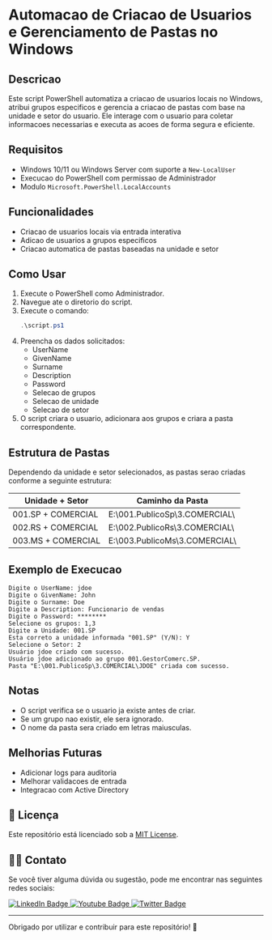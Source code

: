 # Automacao de Criacao de Usuarios e Gerenciamento de Pastas no Windows

## Descricao
Este script PowerShell automatiza a criacao de usuarios locais no Windows, atribui grupos especificos e gerencia a criacao de pastas com base na unidade e setor do usuario. Ele interage com o usuario para coletar informacoes necessarias e executa as acoes de forma segura e eficiente.

## Requisitos
- Windows 10/11 ou Windows Server com suporte a `New-LocalUser`
- Execucao do PowerShell com permissao de Administrador
- Modulo `Microsoft.PowerShell.LocalAccounts`

## Funcionalidades
- Criacao de usuarios locais via entrada interativa
- Adicao de usuarios a grupos especificos
- Criacao automatica de pastas baseadas na unidade e setor

## Como Usar
1. Execute o PowerShell como Administrador.
2. Navegue ate o diretorio do script.
3. Execute o comando:
   ```powershell
   .\script.ps1
   ```
4. Preencha os dados solicitados:
   - UserName
   - GivenName
   - Surname
   - Description
   - Password
   - Selecao de grupos
   - Selecao de unidade
   - Selecao de setor
5. O script criara o usuario, adicionara aos grupos e criara a pasta correspondente.

## Estrutura de Pastas
Dependendo da unidade e setor selecionados, as pastas serao criadas conforme a seguinte estrutura:

| Unidade + Setor | Caminho da Pasta |
| -------------- | ---------------- |
| 001.SP + COMERCIAL | E:\001.PublicoSp\3.COMERCIAL\ |
| 002.RS + COMERCIAL | E:\002.PublicoRs\3.COMERCIAL\ |
| 003.MS + COMERCIAL | E:\003.PublicoMs\3.COMERCIAL\ |

## Exemplo de Execucao
```plaintext
Digite o UserName: jdoe
Digite o GivenName: John
Digite o Surname: Doe
Digite a Description: Funcionario de vendas
Digite o Password: ********
Selecione os grupos: 1,3
Digite a Unidade: 001.SP
Esta correto a unidade informada "001.SP" (Y/N): Y
Selecione o Setor: 2
Usuário jdoe criado com sucesso.
Usuário jdoe adicionado ao grupo 001.GestorComerc.SP.
Pasta "E:\001.PublicoSp\3.COMERCIAL\JDOE" criada com sucesso.
```

## Notas
- O script verifica se o usuario ja existe antes de criar.
- Se um grupo nao existir, ele sera ignorado.
- O nome da pasta sera criado em letras maiusculas.

## Melhorias Futuras
- Adicionar logs para auditoria
- Melhorar validacoes de entrada
- Integracao com Active Directory

## 🔄 Licença

Este repositório está licenciado sob a [MIT License](LICENSE).

## 👨‍💻 Contato

Se você tiver alguma dúvida ou sugestão, pode me encontrar nas seguintes redes sociais:

<div id="badges">
  <a href = "https://github.com/Weslley-Inocencio">
    <img src="https://img.shields.io/badge/LinkedIn-blue?style=for-the-badge&logo=linkedin&logoColor=white" alt="LinkedIn Badge"/>
  </a>
  
  <a href = "https://linkedin.com/in/weslley-inoc%C3%AAncio-cnse-csae-cpte-ceh-trained-830601128">
    <img src="https://img.shields.io/badge/YouTube-red?style=for-the-badge&logo=youtube&logoColor=white" alt="Youtube Badge"/>
  </a>
  
  <a href = "mailto:weslley.inocencio@proton.me">
    <img src="https://img.shields.io/badge/Twitter-blue?style=for-the-badge&logo=twitter&logoColor=white" alt="Twitter Badge"/>
  </a>
</div>

---

Obrigado por utilizar e contribuir para este repositório! 🙌

